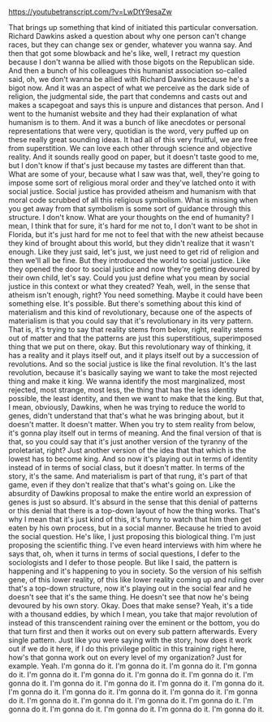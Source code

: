 https://youtubetranscript.com/?v=LwDtY9esaZw

 That brings up something that kind of initiated this particular conversation. Richard Dawkins asked a question about why one person can't change races, but they can change sex or gender, whatever you wanna say. And then that got some blowback and he's like, well, I retract my question because I don't wanna be allied with those bigots on the Republican side. And then a bunch of his colleagues this humanist association so-called said, oh, we don't wanna be allied with Richard Dawkins because he's a bigot now. And it was an aspect of what we perceive as the dark side of religion, the judgmental side, the part that condemns and casts out and makes a scapegoat and says this is unpure and distances that person. And I went to the humanist website and they had their explanation of what humanism is to them. And it was a bunch of like anecdotes or personal representations that were very, quotidian is the word, very puffed up on these really great sounding ideas. It had all of this very fruitful, we are free from superstition. We can love each other through science and objective reality. And it sounds really good on paper, but it doesn't taste good to me, but I don't know if that's just because my tastes are different than that. What are some of your, because what I saw was that, well, they're going to impose some sort of religious moral order and they've latched onto it with social justice. Social justice has provided atheism and humanism with that moral code scrubbed of all this religious symbolism. What is missing when you get away from that symbolism is some sort of guidance through this structure. I don't know. What are your thoughts on the end of humanity? I mean, I think that for sure, it's hard for me not to, I don't want to be shot in Florida, but it's just hard for me not to feel that with the new atheist because they kind of brought about this world, but they didn't realize that it wasn't enough. Like they just said, let's just, we just need to get rid of religion and then we'll all be fine. But they introduced the world to social justice. Like they opened the door to social justice and now they're getting devoured by their own child, let's say. Could you just define what you mean by social justice in this context or what they created? Yeah, well, in the sense that atheism isn't enough, right? You need something. Maybe it could have been something else. It's possible. But there's something about this kind of materialism and this kind of revolutionary, because one of the aspects of materialism is that you could say that it's revolutionary in its very pattern. That is, it's trying to say that reality stems from below, right, reality stems out of matter and that the patterns are just this superstitious, superimposed thing that we put on there, okay. But this revolutionary way of thinking, it has a reality and it plays itself out, and it plays itself out by a succession of revolutions. And so the social justice is like the final revolution. It's the last revolution, because it's basically saying we want to take the most rejected thing and make it king. We wanna identify the most marginalized, most rejected, most strange, most less, the thing that has the less identity possible, the least identity, and then we want to make that the king. But that, I mean, obviously, Dawkins, when he was trying to reduce the world to genes, didn't understand that that's what he was bringing about, but it doesn't matter. It doesn't matter. When you try to stem reality from below, it's gonna play itself out in terms of meaning. And the final version of that is that, so you could say that it's just another version of the tyranny of the proletariat, right? Just another version of the idea that that which is the lowest has to become king. And so now it's playing out in terms of identity instead of in terms of social class, but it doesn't matter. In terms of the story, it's the same. And materialism is part of that rung, it's part of that game, even if they don't realize that that's what's going on. Like the absurdity of Dawkins proposal to make the entire world an expression of genes is just so absurd. It's absurd in the sense that this denial of patterns or this denial that there is a top-down layout of how the thing works. That's why I mean that it's just kind of this, it's funny to watch that him then get eaten by his own process, but in a social manner. Because he tried to avoid the social question. He's like, I just proposing this biological thing. I'm just proposing the scientific thing. I've even heard interviews with him where he says that, oh, when it turns in terms of social questions, I defer to the sociologists and I defer to those people. But like I said, the pattern is happening and it's happening to you in society. So the version of his selfish gene, of this lower reality, of this like lower reality coming up and ruling over that's a top-down structure, now it's playing out in the social fear and he doesn't see that it's the same thing. He doesn't see that now he's being devoured by his own story. Okay. Does that make sense? Yeah, it's a tide with a thousand eddies, by which I mean, you take that major revolution of instead of this transcendent raining over the eminent or the bottom, you do that turn first and then it works out on every sub pattern afterwards. Every single pattern. Just like you were saying with the story, how does it work out if we do it here, if I do this privilege politic in this training right here, how's that gonna work out on every level of my organization? Just for example. Yeah. I'm gonna do it. I'm gonna do it. I'm gonna do it. I'm gonna do it. I'm gonna do it. I'm gonna do it. I'm gonna do it. I'm gonna do it. I'm gonna do it. I'm gonna do it. I'm gonna do it. I'm gonna do it. I'm gonna do it. I'm gonna do it. I'm gonna do it. I'm gonna do it. I'm gonna do it. I'm gonna do it. I'm gonna do it. I'm gonna do it. I'm gonna do it. I'm gonna do it. I'm gonna do it. I'm gonna do it. I'm gonna do it. I'm gonna do it. I'm gonna do it.